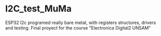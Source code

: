 # I2C_test_MuMa
ESP32 I2c programed really bare metal, with registers structures, drivers and testing.
Final proyect for the course "Electronica Digital2 UNSAM"
